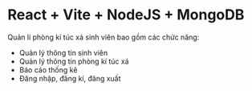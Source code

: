 # React + Vite + NodeJS + MongoDB

Quản lí phòng kí túc xá sinh viên bao gồm các chức năng:

- Quản lý thông tin sinh viên
- Quản lý thông tin phòng kí túc xá
- Báo cáo thống kê
- Đăng nhập, đăng kí, đăng xuất
